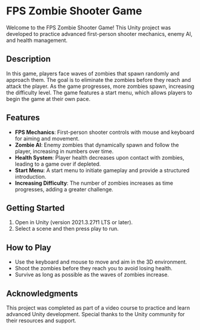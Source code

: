 # FPS Zombie Shooter Game

Welcome to the FPS Zombie Shooter Game! This Unity project was developed to practice advanced first-person shooter mechanics, enemy AI, and health management.

## Description

In this game, players face waves of zombies that spawn randomly and approach them. The goal is to eliminate the zombies before they reach and attack the player. As the game progresses, more zombies spawn, increasing the difficulty level. The game features a start menu, which allows players to begin the game at their own pace.

## Features

- **FPS Mechanics**: First-person shooter controls with mouse and keyboard for aiming and movement.
- **Zombie AI**: Enemy zombies that dynamically spawn and follow the player, increasing in numbers over time.
- **Health System**: Player health decreases upon contact with zombies, leading to a game over if depleted.
- **Start Menu**: A start menu to initiate gameplay and provide a structured introduction.
- **Increasing Difficulty**: The number of zombies increases as time progresses, adding a greater challenge.

## Getting Started

1. Open in Unity (version 2021.3.27f1 LTS or later).
2. Select a scene and then press play to run.

## How to Play

- Use the keyboard and mouse to move and aim in the 3D environment.
- Shoot the zombies before they reach you to avoid losing health.
- Survive as long as possible as the waves of zombies increase.

## Acknowledgments

This project was completed as part of a video course to practice and learn advanced Unity development. Special thanks to the Unity community for their resources and support.

